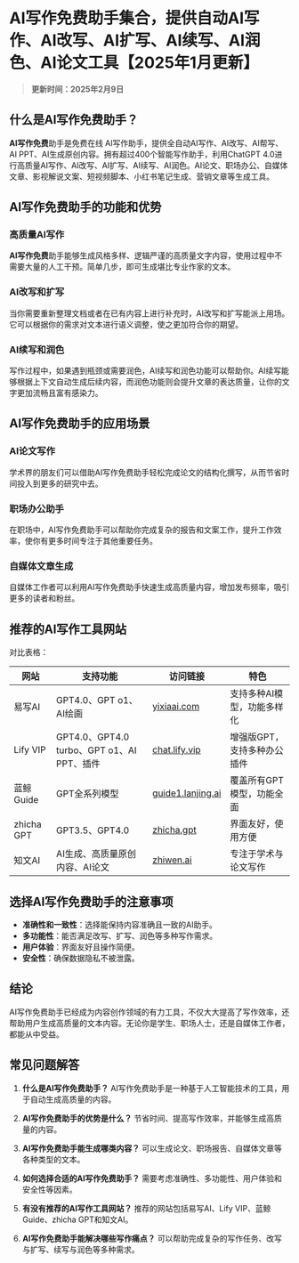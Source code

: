 # **AI写作免费助手集合，提供自动AI写作、AI改写、AI扩写、AI续写、AI润色、AI论文工具【2025年1月更新】**
> **更新时间：2025年2月9日**

## **什么是AI写作免费助手？**

**AI写作免费**助手是免费在线 AI写作助手，提供全自动AI写作、AI改写、AI帮写、AI PPT、AI生成原创内容。拥有超过400个智能写作助手，利用ChatGPT 4.0进行高质量AI写作、AI改写、AI扩写、AI续写、AI润色。AI论文、职场办公、自媒体文章、影视解说文案、短视频脚本、小红书笔记生成、营销文章等生成工具。

## **AI写作免费助手的功能和优势**

### **高质量AI写作**

**AI写作免费**助手能够生成风格多样、逻辑严谨的高质量文字内容，使用过程中不需要大量的人工干预。简单几步，即可生成堪比专业作家的文本。

### **AI改写和扩写**

当你需要重新整理文档或者在已有内容上进行补充时，AI改写和扩写能派上用场。它可以根据你的需求对文本进行语义调整，使之更加符合你的期望。

### **AI续写和润色**

写作过程中，如果遇到瓶颈或需要润色，AI续写和润色功能可以帮助你。AI续写能够根据上下文自动生成后续内容，而润色功能则会提升文章的表达质量，让你的文字更加流畅且富有感染力。

## **AI写作免费助手的应用场景**

### **AI论文写作**

学术界的朋友们可以借助AI写作免费助手轻松完成论文的结构化撰写，从而节省时间投入到更多的研究中去。

### **职场办公助手**

在职场中，AI写作免费助手可以帮助你完成复杂的报告和文案工作，提升工作效率，使你有更多时间专注于其他重要任务。

### **自媒体文章生成**

自媒体工作者可以利用AI写作免费助手快速生成高质量内容，增加发布频率，吸引更多的读者和粉丝。

## **推荐的AI写作工具网站**

对比表格：

| 网站      | 支持功能                             | 访问链接                              | 特色                           |
| --------- | ----------------------------------- | ------------------------------------- | ------------------------------ |
| 易写AI    | GPT4.0、GPT o1、AI绘画               | [yixiaai.com](https://www.yixiaai.com)| 支持多种AI模型，功能多样化      |
| Lify VIP  | GPT4.0、GPT4.0 turbo、GPT o1、AI PPT、插件 | [chat.lify.vip](https://chat.lify.vip) | 增强版GPT，支持多种办公插件    |
| 蓝鲸Guide | GPT全系列模型                       | [guide1.lanjing.ai](https://guide1.lanjing.ai) | 覆盖所有GPT模型，功能全面       |
| zhicha GPT| GPT3.5、GPT4.0                      | [zhicha.gpt](https://zhicha.gpt)      | 界面友好，使用方便                |
| 知文AI    | AI生成、高质量原创内容、AI论文       | [zhiwen.ai](https://www.zhiwen.ai)    | 专注于学术与论文写作            |

## **选择AI写作免费助手的注意事项**

- **准确性和一致性**：选择能保持内容准确且一致的AI助手。
- **多功能性**：能否满足改写、扩写、润色等多种写作需求。
- **用户体验**：界面友好且操作简便。
- **安全性**：确保数据隐私不被泄露。

## **结论**

AI写作免费助手已经成为内容创作领域的有力工具，不仅大大提高了写作效率，还帮助用户生成高质量的文本内容。无论你是学生、职场人士，还是自媒体工作者，都能从中受益。

## **常见问题解答**

1. **什么是AI写作免费助手？**
AI写作免费助手是一种基于人工智能技术的工具，用于自动生成高质量的内容。

2. **AI写作免费助手的优势是什么？**
节省时间、提高写作效率，并能够生成高质量的内容。

3. **AI写作免费助手能生成哪类内容？**
可以生成论文、职场报告、自媒体文章等各种类型的文本。

4. **如何选择合适的AI写作免费助手？**
需要考虑准确性、多功能性、用户体验和安全性等因素。

5. **有没有推荐的AI写作工具网站？**
推荐的网站包括易写AI、Lify VIP、蓝鲸Guide、zhicha GPT和知文AI。

6. **AI写作免费助手能解决哪些写作痛点？**
可以帮助完成复杂的写作任务、改写与扩写、续写与润色等多种需求。
